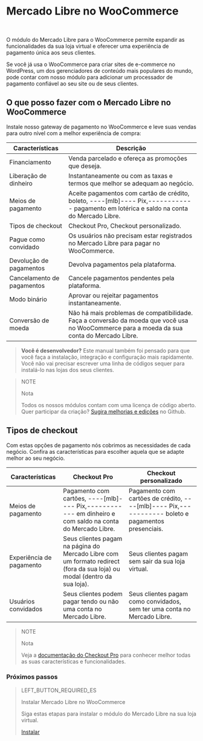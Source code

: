 # Mercado Libre no WooCommerce
<br/>

O módulo do Mercado Libre para o WooCommerce permite expandir as funcionalidades da sua loja virtual e oferecer uma experiência de pagamento única aos seus clientes.

Se você já usa o WooCommerce para criar sites de e-commerce no WordPress, um dos gerenciadores de conteúdo mais populares do mundo, pode contar com nosso módulo para adicionar um processador de pagamento confiável ao seu site ou de seus clientes.

## O que posso fazer com o Mercado Libre no WooCommerce

Instale nosso gateway de pagamento no WooCommerce e leve suas vendas para outro nível com a melhor experiência de compra:

| Características | Descrição |
| --- | --- |
| Financiamento | Venda parcelado e ofereça as promoções que deseja. |
| Liberação de dinheiro | Instantaneamente ou com as taxas e termos que melhor se adequam ao negócio. |
| Meios de pagamento | Aceite pagamentos com cartão de crédito, boleto, ----[mlb]---- Pix,------------ pagamento em lotérica e saldo na conta do Mercado Libre. |
| Tipos de checkout | Checkout Pro, Checkout personalizado. |
| Pague como convidado | Os usuários não precisam estar registrados no Mercado Libre para pagar no WooCommerce. |
| Devolução de pagamentos | Devolva pagamentos pela plataforma. |
| Cancelamento de pagamentos | Cancele pagamentos pendentes pela plataforma. |
| Modo binário | Aprovar ou rejeitar pagamentos instantaneamente. |
| Conversão de moeda | Não há mais problemas de compatibilidade. Faça a conversão da moeda que você usa no WooCommerce para a moeda da sua conta do Mercado Libre.|

>**Você é desenvolvedor?**
>Este manual também foi pensado para que você faça a instalação, integração e configuração mais rapidamente. Você não vai precisar escrever uma linha de códigos sequer para instalá-lo nas lojas dos seus clientes. 

<span></span>

> NOTE
>
> Nota
> 
> Todos os nossos módulos contam com uma licença de código aberto. Quer participar da criação? [Sugira melhorias e edições](https://github.com/mercadopago/cart-woocommerce) no Github.

## Tipos de checkout

Com estas opções de pagamento nós cobrimos as necessidades de cada negócio. Confira as características para escolher aquela que se adapte melhor ao seu negócio.

| Características | Checkout Pro | Checkout personalizado |
| --- | --- | --- |
| Meios de pagamento | Pagamento com cartões, ----[mlb]---- Pix,------------ em dinheiro e com saldo na conta do Mercado Libre. | Pagamento com cartões de crédito,  ----[mlb]---- Pix,------------ boleto e pagamentos presenciais. |
| Experiência de pagamento | Seus clientes pagam na página do Mercado Libre com um formato redirect (fora da sua loja) ou modal (dentro da sua loja). | Seus clientes pagam sem sair da sua loja virtual. |
| Usuários convidados | Seus clientes podem pagar tendo ou não uma conta no Mercado Libre. | Seus clientes pagam como convidados, sem ter uma conta no Mercado Libre.|

> NOTE
>
> Nota
>
> Veja a [documentação do Checkout Pro](https://www.mercadopago[FAKER][URL][DOMAIN]/developers/pt/guides/online-payments/checkout-pro/introduction) para conhecer melhor todas as suas características e funcionalidades.

### Próximos passos

> LEFT_BUTTON_REQUIRED_ES
>
> Instalar Mercado Libre no WooCommerce
>
> Siga estas etapas para instalar o módulo do Mercado Libre na sua loja virtual.
>
> 
> [Instalar](https://www.mercadopago[FAKER][URL][DOMAIN]/developers/pt/guides/plugins/woocommerce/instalation)
